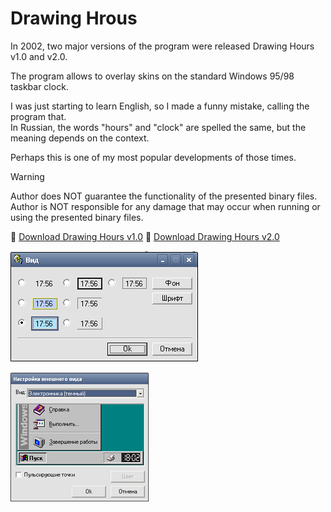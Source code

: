 # Drawing Hrous

In 2002, two major versions of the program were released Drawing Hours v1.0 and v2.0.

The program allows to overlay skins on the standard Windows 95/98 taskbar clock.

I was just starting to learn English, so I made a funny mistake, calling the program that.  
In Russian, the words "hours" and "clock" are spelled the same, but the meaning depends on the context.

Perhaps this is one of my most popular developments of those times.

> [!WARNING]
> Author does NOT guarantee the functionality of the presented binary files.
> Author is NOT responsible for any damage that may occur when running or using the presented binary files.

:floppy_disk: [Download Drawing Hours v1.0](drawing_hours_1x.exe)
:floppy_disk: [Download Drawing Hours v2.0](drawing_hours_2x.exe)

![Drawing Hours v1.0](dh1x.gif)

![Drawing Hours v2.0](dh2x.gif)
